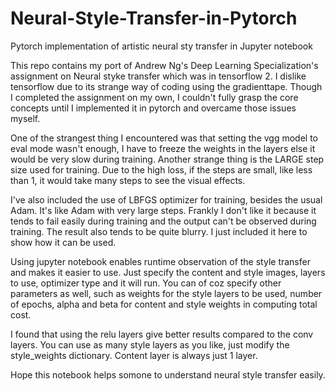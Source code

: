 # Neural-Style-Transfer-in-Pytorch
Pytorch implementation of artistic neural sty transfer in Jupyter notebook

This repo contains my port of Andrew Ng's Deep Learning Specialization's assignment on Neural styke transfer which was in tensorflow 2. I dislike tensorflow due to its
strange way of coding using the gradienttape. Though I completed the assignment on my own, I couldn't fully grasp the core concepts until I implemented it in pytorch 
and overcame those issues myself.

One of the strangest thing I encountered was that setting the vgg model to eval mode wasn't enough, I have to freeze the weights in the layers else it would be very slow 
during training. Another strange thing is the LARGE step size used for training. Due to the high loss, if the steps are small, like less than 1, it would take many steps 
to see the visual effects. 

I've also included the use of LBFGS optimizer for training, besides the usual Adam. It's like Adam with very large steps. Frankly I don't like it because it tends to 
fail easily during training and the output can't be observed during training. The result also tends to be quite blurry. I just included it here to show how it can be used. 

Using jupyter notebook enables runtime observation of the style transfer and makes it easier to use. Just specify the content and style images, layers to use, optimizer
type and it will run. You can of coz specify other parameters as well, such as weights for the style layers to be used, number of epochs, alpha and beta for content and 
style weights in computing total cost. 

I found that using the relu layers give better results compared to the conv layers. You can use as many style layers as you like, just modify the style_weights dictionary. 
Content layer is always just 1 layer. 

Hope this notebook helps somone to understand neural style transfer easily. 
